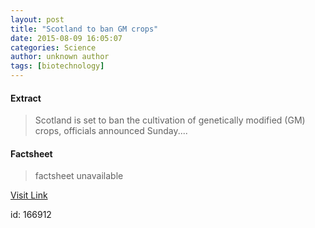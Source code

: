 ```yaml
---
layout: post
title: "Scotland to ban GM crops"
date: 2015-08-09 16:05:07
categories: Science
author: unknown author
tags: [biotechnology]
---
```



#### Extract
>Scotland is set to ban the cultivation of genetically modified (GM) crops, officials announced Sunday....

#### Factsheet
>factsheet unavailable

[Visit Link](http://phys.org/news/2015-08-scotland-gm-crops.html)

id:  166912
